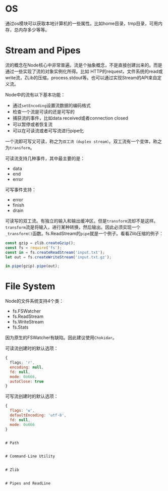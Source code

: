 # OS
通过os模块可以获取本地计算机的一些属性。比如home目录，tmp目录，可用内存，总内存多少等等。


# Stream and Pipes
流的概念在Node核心中非常普遍。流是个抽象概念，不是直接创建出来的。而是通过一些实现了流的对象实例化所得。比如 HTTP的request，文件系统的read或write流，ZLib的压缩，process.stdout等。也可以通过实现Stream的API来自定义流。

Node中的流有以下基本功能：
- 通过`setEncoding`设置流数据的编码格式
- 检查一个流是可读的还是可写的
- 捕获流的事件，比如data received或者connection closed
- 可以暂停或者恢复流
- 可以在可读流或者可写流进行pipe化

一个流即可写又可读，称之为`双工流（duplex stream）`。双工流有一个变体，称之为`transform`。


可读流支持几种事件，其中最主要的是：
- data
- end
- error


可写事件支持：
- error
- finish
- drain


可读写的双工流。有独立的输入和输出缓冲区。但是`transform`流却不是这样。`transform`流是将输入，进行某种转换，然后输出。因此必须实现一个`_transform()`函数。fs.ReadStream的`pipe`就是一个例子。看看Zlib压缩的例子：
```js
const gzip = zlib.createGzip();
const fs = require('fs');
const in = fs.createReadStream('input.txt');
let out = fs.createWriteStream('input.txt.gz');

in.pipe(gzip).pipe(out);
```


# File System
Node的文件系统支持4个类：
- fs.FSWatcher
- fs.ReadStream
- fs.WriteStream
- fs.Stats


因为原生的FSWatcher有缺陷。因此建议使用`Chokidar`。


可读流创建时的默认选项：
```js
{
  flags; 'r',
  encoding: null,
  fd: null,
  mode: 0o666,
  autoClose: true
}
```

可写流创建时的默认选项：
```js
{
  flags: 'w',
  defaultEncoding: 'utf-8',
  fd: null,
  mode: 0o666
}


# Path


# Command-Line Utility


# Zlib


# Pipes and ReadLine

